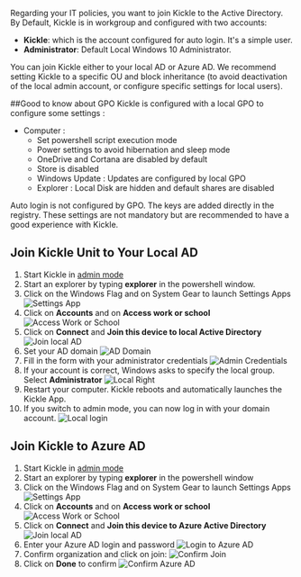 <!--
    Page : Manage/Join to AD
    Author : Alexis CONIA
    Latest Update : 23/10/2017
    Confidential : No
	Partner : No
	Public : Yes
    Version : 1.0
-->

Regarding your IT policies, you want to join Kickle to the Active Directory. By Default, Kickle is in workgroup and configured with two accounts:

* **Kickle**: which is the account configured for auto login. It's a simple user.
* **Administrator**: Default Local Windows 10 Administrator.

You can join Kickle either to your local AD or Azure AD.
We recommend setting Kickle to a specific OU and block inheritance (to avoid deactivation of the local admin account, or configure specific settings for local users).

##Good to know about GPO
Kickle is configured with a local GPO to configure some settings :

* Computer :
    * Set powershell script execution mode
    * Power settings to avoid hibernation and sleep mode
    * OneDrive and Cortana are disabled by default
    * Store is disabled
    * Windows Update : Updates are configured by local GPO
    * Explorer : Local Disk are hidden and default shares are disabled

Auto login is not configured by GPO. The keys are added directly in the registry.
These settings are not mandatory but are recommended to have a good experience with Kickle.

## Join Kickle Unit to Your Local AD

1. Start Kickle in [admin mode](admin-mode.md)
2. Start an explorer by typing **explorer** in the powershell window.
3. Click on the Windows Flag and on System Gear to launch Settings Apps
![Settings App](../img/settings.png)
3. Click on **Accounts** and on **Access work or school**
![Access Work or School](../img/access-work.png)
4. Click on **Connect** and **Join this device to local Active Directory**
![Join local AD](../img/join-local-ad.png)
5. Set your AD domain
![AD Domain](../img/local-ad-domain.png)
6. Fill in the form with your administrator credentials
![Admin Credentials](../img/local-admin-credentials.png)
7. If your account is correct, Windows asks to specify the local group. Select **Administrator**
![Local Right](../img/local-right-selector.png)
8. Restart your computer. Kickle reboots and automatically launches the Kickle App.
9. If you switch to admin mode, you can now log in with your domain account.
![Local login](../img/login-local-domain.png)

## Join Kickle to Azure AD
1. Start Kickle in [admin mode](admin-mode.md)
2. Start an explorer by typing **explorer** in the powershell window
3. Click on the Windows Flag and on System Gear to launch Settings Apps
![Settings App](../img/settings.png)
3. Click on **Accounts** and on **Access work or school**
![Access Work or School](../img/access-work.png)
4. Click on **Connect** and **Join this device to Azure Active Directory**
![Join local AD](../img/join-azure-ad.png)
5. Enter your Azure AD login and password
![Login to Azure AD](../img/login-azure-ad.png)
6. Confirm organization and click on join:
![Confirm Join](../img/confirm-azure-ad-join.png)
7. Click on **Done** to confirm
![Confirm Azure AD](../img/azure-ad-confirm.png)
